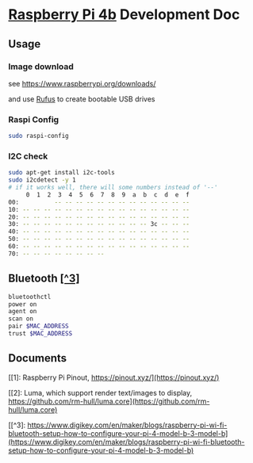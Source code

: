 # [Raspberry Pi 4b](https://www.raspberrypi.org/products/raspberry-pi-4-model-b/) Development Doc

## Usage

### Image download

see https://www.raspberrypi.org/downloads/

and use [Rufus](https://rufus.ie/) to create bootable USB drives

### Raspi Config

```bash
sudo raspi-config
```

### I2C check

```bash
sudo apt-get install i2c-tools
sudo i2cdetect -y 1
# if it works well, there will some numbers instead of '--'
     0  1  2  3  4  5  6  7  8  9  a  b  c  d  e  f
00:          -- -- -- -- -- -- -- -- -- -- -- -- --
10: -- -- -- -- -- -- -- -- -- -- -- -- -- -- -- --
20: -- -- -- -- -- -- -- -- -- -- -- -- -- -- -- --
30: -- -- -- -- -- -- -- -- -- -- -- -- 3c -- -- --
40: -- -- -- -- -- -- -- -- -- -- -- -- -- -- -- --
50: -- -- -- -- -- -- -- -- -- -- -- -- -- -- -- --
60: -- -- -- -- -- -- -- -- -- -- -- -- -- -- -- --
70: -- -- -- -- -- -- -- --
```

## Bluetooth <a href="#link-3">[^3]</a>

```bash
bluetoothctl
power on
agent on
scan on
pair $MAC_ADDRESS
trust $MAC_ADDRESS
```

## Documents

[[1]: Raspberry Pi Pinout, https://pinout.xyz/](https://pinout.xyz/)

[[2]: Luma, which support render text/images to display, https://github.com/rm-hull/luma.core](https://github.com/rm-hull/luma.core)

<a id="link-3"></a>
[[^3]: https://www.digikey.com/en/maker/blogs/raspberry-pi-wi-fi-bluetooth-setup-how-to-configure-your-pi-4-model-b-3-model-b](https://www.digikey.com/en/maker/blogs/raspberry-pi-wi-fi-bluetooth-setup-how-to-configure-your-pi-4-model-b-3-model-b)
